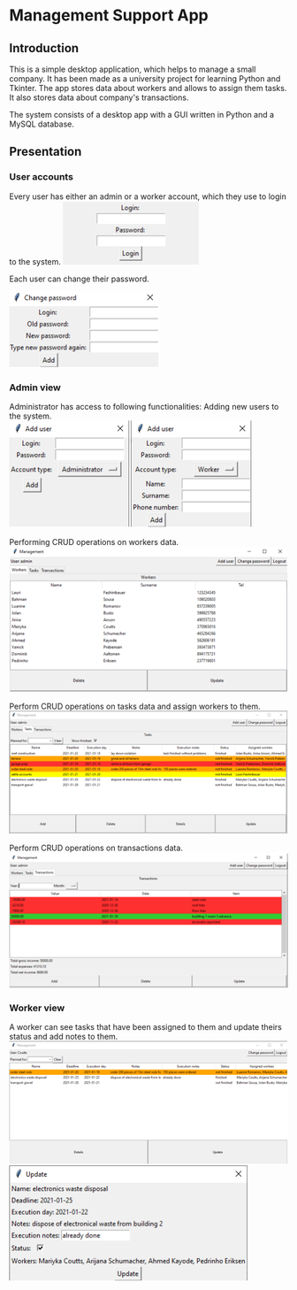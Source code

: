 # Management Support App
## Introduction
This is a simple desktop application, which helps to manage a small company. It has been made as a university project for learning Python and Tkinter.
The app stores data about workers and allows to assign them tasks. It also stores data about company's transactions.

The system consists of a desktop app with a GUI written in Python and a MySQL database.
## Presentation
### User accounts
Every user has either an admin or a worker account, which they use to login to the system.
<img src="./images/login.png">

Each user can change their password.

<img src="./images/pass_change.png">

### Admin view
Administrator has access to following functionalities:
Adding new users to the system.
<img src="./images/add_user.png">

Performing CRUD operations on workers data.
<img src="./images/admin_workers.png">

Perform CRUD operations on tasks data and assign workers to them.
<img src="./images/admin_tasks.png">

Perform CRUD operations on transactions data.
<img src="./images/admin_trans.png">
### Worker view
A worker can see tasks that have been assigned to them and update theirs status and add notes to them.
<img src="./images/worker_view.png">
<img src="./images/task_update.png">
